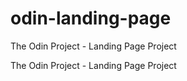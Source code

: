 # odin-landing-page
The Odin Project - Landing Page Project 

The Odin Project - Landing Page Project
